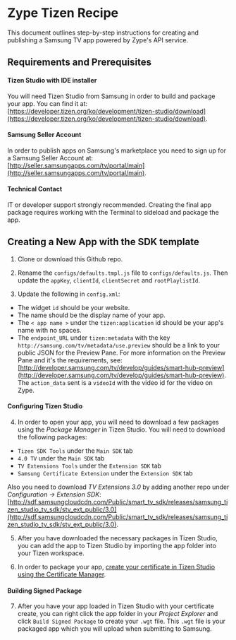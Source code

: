 # Zype Tizen Recipe

This document outlines step-by-step instructions for creating and publishing a Samsung TV app powered by Zype's API service. 

## Requirements and Prerequisites

#### Tizen Studio with IDE installer

You will need Tizen Studio from Samsung in order to build and package your app. You can find it at: [https://developer.tizen.org/ko/development/tizen-studio/download](https://developer.tizen.org/ko/development/tizen-studio/download).

#### Samsung Seller Account

In order to publish apps on Samsung's marketplace you need to sign up for a Samsung Seller Account at: [http://seller.samsungapps.com/tv/portal/main](http://seller.samsungapps.com/tv/portal/main).


#### Technical Contact

IT or developer support strongly recommended. Creating the final app package requires working with the Terminal to sideload and package the app.


## Creating a New App with the SDK template

1. Clone or download this Github repo.

2. Rename the `configs/defaults.tmpl.js` file to `configs/defaults.js`. Then update the `appKey`, `clientId`, `clientSecret` and `rootPlaylistId`. 

3. Update the following in `config.xml`:

- The widget `id` should be your website.
- The name should be the display name of your app.
- The `< app name >` under the `tizen:application` id should be your app's name with no spaces.
- The `endpoint_URL` under `tizen:metadata` with the key `http://samsung.com/tv/metadata/use.preview` should be a link to your public JSON for the Preview Pane. For more information on the Preview Pane and it's the requirements, see: [http://developer.samsung.com/tv/develop/guides/smart-hub-preview](http://developer.samsung.com/tv/develop/guides/smart-hub-preview). The `action_data` sent is a `videoId` with the video id for the video on Zype.

#### Configuring Tizen Studio

4. In order to open your app, you will need to download a few packages using the _Package Manager_ in Tizen Studio. You will need to download the following packages:

- `Tizen SDK Tools` under the `Main SDK` tab
- `4.0 TV` under the `Main SDK` tab
- `TV Extensions Tools` under the `Extension SDK` tab
- `Samsung Certificate Extension` under the `Extension SDK` tab

Also you need to download _TV Extensions 3.0_ by adding another repo under _Configuration -> Extension SDK_:[http://sdf.samsungcloudcdn.com/Public/smart_tv_sdk/releases/samsung_tizen_studio_tv_sdk/stv_ext_public/3.0](http://sdf.samsungcloudcdn.com/Public/smart_tv_sdk/releases/samsung_tizen_studio_tv_sdk/stv_ext_public/3.0).

5. After you have downloaded the necessary packages in Tizen Studio, you can add the app to Tizen Studio by importing the app folder into your Tizen workspace. 

6. In order to package your app, [create your certificate in Tizen Studio using the Certificate Manager](https://developer.tizen.org/ko/development/tizen-studio/web-tools/managing-projects/certificate-registration). 

#### Building Signed Package

7. After you have your app loaded in Tizen Studio with your certificate create, you can right click the app folder in your _Project Explorer_ and click `Build Signed Package` to create your `.wgt` file. This `.wgt` file is your packaged app which you will upload when submitting to Samsung.
